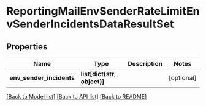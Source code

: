 # ReportingMailEnvSenderRateLimitEnvSenderIncidentsDataResultSet

## Properties
Name | Type | Description | Notes
------------ | ------------- | ------------- | -------------
**env_sender_incidents** | **list[dict(str, object)]** |  | [optional] 

[[Back to Model list]](../README.md#documentation-for-models) [[Back to API list]](../README.md#documentation-for-api-endpoints) [[Back to README]](../README.md)


